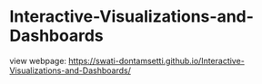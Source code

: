# Interactive-Visualizations-and-Dashboards

view webpage: https://swati-dontamsetti.github.io/Interactive-Visualizations-and-Dashboards/
